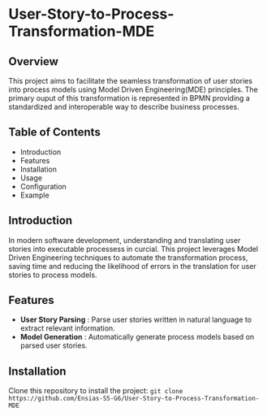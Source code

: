 # User-Story-to-Process-Transformation-MDE

## Overview
This project aims to facilitate the seamless transformation of user stories into process models using Model Driven Engineering(MDE) principles.
The primary ouput of this transformation is represented in BPMN providing a standardized and interoperable way to describe business processes.

## Table of Contents
- Introduction
- Features
- Installation
- Usage
- Configuration
- Example

## Introduction
In modern software development, understanding and translating user stories into executable processess in curcial. This project leverages Model Driven Engineering techniques to automate the transformation process, saving time and reducing the likelihood of errors in the translation for user stories to process models.

## Features
- **User Story Parsing** : Parse user stories written in natural language to extract relevant information.
- **Model Generation** : Automatically generate process models based on parsed user stories.

## Installation
Clone this repository to install the project:
`git clone https://github.com/Ensias-S5-G6/User-Story-to-Process-Transformation-MDE`




